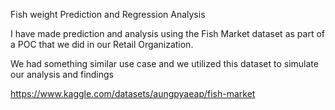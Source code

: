 Fish weight Prediction and Regression Analysis

I have made prediction and analysis using the Fish Market dataset as part of a POC that we did in our Retail Organization.

We had something similar use case and we utilized this dataset to simulate our analysis and findings

https://www.kaggle.com/datasets/aungpyaeap/fish-market
